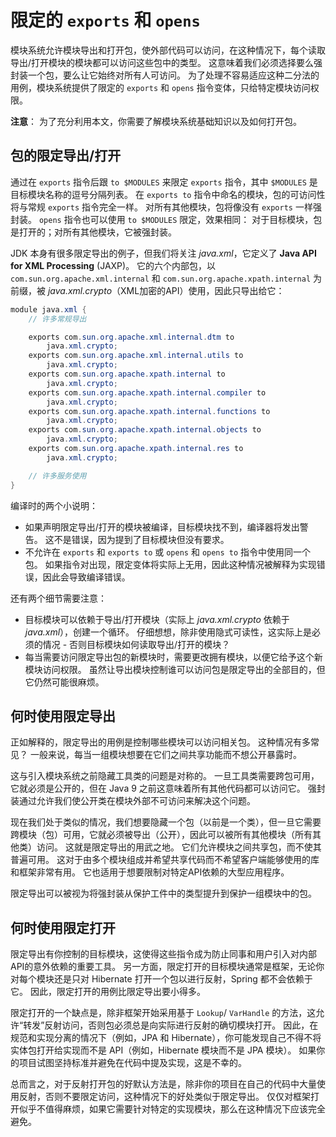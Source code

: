 # 限定的 `exports` 和 `opens`

模块系统允许模块导出和打开包，使外部代码可以访问，在这种情况下，每个读取导出/打开模块的模块都可以访问这些包中的类型。
这意味着我们必须选择要么强封装一个包，要么让它始终对所有人可访问。
为了处理不容易适应这种二分法的用例，模块系统提供了限定的 `exports` 和 `opens` 指令变体，只给特定模块访问权限。

**注意**：
为了充分利用本文，你需要了解模块系统基础知识以及如何打开包。

## 包的限定导出/打开

通过在 `exports` 指令后跟 `to $MODULES` 来限定 `exports` 指令，其中 `$MODULES` 是目标模块名称的逗号分隔列表。
在 `exports to` 指令中命名的模块，包的可访问性将与常规 `exports` 指令完全一样。
对所有其他模块，包将像没有 `exports` 一样强封装。
`opens` 指令也可以使用 `to $MODULES` 限定，效果相同：
对于目标模块，包是打开的；对所有其他模块，它被强封装。

JDK 本身有很多限定导出的例子，但我们将关注 _java.xml_，它定义了 **Java API for XML Processing** (JAXP)。
它的六个内部包，以 `com.sun.org.apache.xml.internal` 和 `com.sun.org.apache.xpath.internal` 为前缀，被 _java.xml.crypto_（XML加密的API）使用，因此只导出给它：

```java
module java.xml {
    // 许多常规导出

    exports com.sun.org.apache.xml.internal.dtm to
        java.xml.crypto;
    exports com.sun.org.apache.xml.internal.utils to
        java.xml.crypto;
    exports com.sun.org.apache.xpath.internal to
        java.xml.crypto;
    exports com.sun.org.apache.xpath.internal.compiler to
        java.xml.crypto;
    exports com.sun.org.apache.xpath.internal.functions to
        java.xml.crypto;
    exports com.sun.org.apache.xpath.internal.objects to
        java.xml.crypto;
    exports com.sun.org.apache.xpath.internal.res to
        java.xml.crypto;

    // 许多服务使用
}
```

编译时的两个小说明：

- 如果声明限定导出/打开的模块被编译，目标模块找不到，编译器将发出警告。
  这不是错误，因为提到了目标模块但没有要求。
- 不允许在 `exports` 和 `exports to` 或 `opens` 和 `opens to` 指令中使用同一个包。
  如果指令对出现，限定变体将实际上无用，因此这种情况被解释为实现错误，因此会导致编译错误。

还有两个细节需要注意：

- 目标模块可以依赖于导出/打开模块（实际上 _java.xml.crypto_ 依赖于 _java.xml_），创建一个循环。
  仔细想想，除非使用隐式可读性，这实际上是必须的情况 - 否则目标模块如何读取导出/打开的模块？
- 每当需要访问限定导出包的新模块时，需要更改拥有模块，以便它给予这个新模块访问权限。
  虽然让导出模块控制谁可以访问包是限定导出的全部目的，但它仍然可能很麻烦。

## 何时使用限定导出

正如解释的，限定导出的用例是控制哪些模块可以访问相关包。
这种情况有多常见？
一般来说，每当一组模块想要在它们之间共享功能而不想公开暴露时。

这与引入模块系统之前隐藏工具类的问题是对称的。
一旦工具类需要跨包可用，它就必须是公开的，但在 Java 9 之前这意味着所有其他代码都可以访问它。
强封装通过允许我们使公开类在模块外部不可访问来解决这个问题。

现在我们处于类似的情况，我们想要隐藏一个包（以前是一个类），但一旦它需要跨模块（包）可用，它就必须被导出（公开），因此可以被所有其他模块（所有其他类）访问。
这就是限定导出的用武之地。
它们允许模块之间共享包，而不使其普遍可用。
这对于由多个模块组成并希望共享代码而不希望客户端能够使用的库和框架非常有用。
它也适用于想要限制对特定API依赖的大型应用程序。

限定导出可以被视为将强封装从保护工件中的类型提升到保护一组模块中的包。

## 何时使用限定打开

限定导出有你控制的目标模块，这使得这些指令成为防止同事和用户引入对内部API的意外依赖的重要工具。
另一方面，限定打开的目标模块通常是框架，无论你对每个模块还是只对 Hibernate 打开一个包以进行反射，Spring 都不会依赖于它。
因此，限定打开的用例比限定导出要小得多。

限定打开的一个缺点是，除非框架开始采用基于 `Lookup`/ `VarHandle` 的方法，这允许“转发”反射访问，否则包必须总是向实际进行反射的确切模块打开。
因此，在规范和实现分离的情况下（例如，JPA 和 Hibernate），你可能发现自己不得不将实体包打开给实现而不是 API（例如，Hibernate 模块而不是 JPA 模块）。
如果你的项目试图坚持标准并避免在代码中提及实现，这是不幸的。

总而言之，对于反射打开包的好默认方法是，除非你的项目在自己的代码中大量使用反射，否则不要限定访问，这种情况下的好处类似于限定导出。
仅仅对框架打开似乎不值得麻烦，如果它需要针对特定的实现模块，那么在这种情况下应该完全避免。

